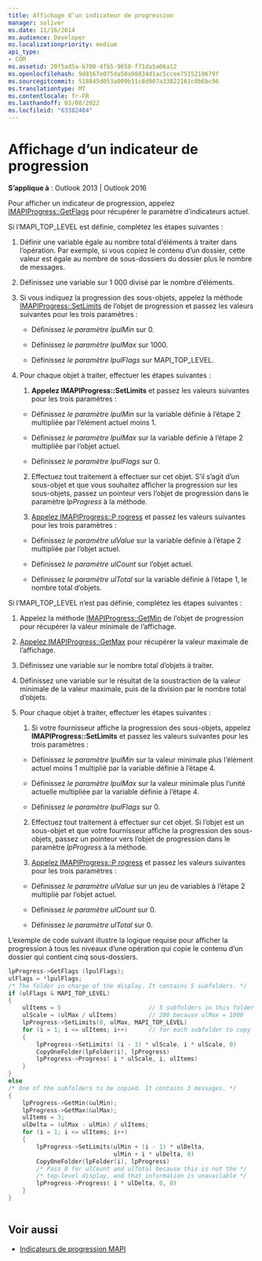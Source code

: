 ```yaml
---
title: Affichage d’un indicateur de progression
manager: soliver
ms.date: 11/16/2014
ms.audience: Developer
ms.localizationpriority: medium
api_type:
- COM
ms.assetid: 20f5ad5a-b700-4fb5-9658-f71da5a06a12
ms.openlocfilehash: 9d8167e075da50a98834d1ac5ccee7515210679f
ms.sourcegitcommit: 518845d053a009b11c8d907a33822161c0b6bc96
ms.translationtype: MT
ms.contentlocale: fr-FR
ms.lasthandoff: 03/08/2022
ms.locfileid: "63382404"
---
```

# <a name="display-a-progress-indicator"></a>Affichage d’un indicateur de progression
 
**S’applique à** : Outlook 2013 | Outlook 2016 
  
Pour afficher un indicateur de progression, appelez [IMAPIProgress::GetFlags](imapiprogress-getflags.md) pour récupérer le paramètre d’indicateurs actuel. 
  
Si l’MAPI_TOP_LEVEL est définie, complétez les étapes suivantes :
  
1. Définir une variable égale au nombre total d’éléments à traiter dans l’opération. Par exemple, si vous copiez le contenu d’un dossier, cette valeur est égale au nombre de sous-dossiers du dossier plus le nombre de messages. 
    
2. Définissez une variable sur 1 000 divisé par le nombre d’éléments. 
    
3. Si vous indiquez la progression des sous-objets, appelez la méthode [IMAPIProgress::SetLimits](imapiprogress-setlimits.md) de l’objet de progression et passez les valeurs suivantes pour les trois paramètres : 
    
   - Définissez  _le paramètre lpulMin_ sur 0. 
    
   - Définissez  _le paramètre lpulMax_ sur 1000. 
    
   - Définissez  _le paramètre lpulFlags_ sur MAPI_TOP_LEVEL. 
    
4. Pour chaque objet à traiter, effectuer les étapes suivantes :
    
   1. **Appelez IMAPIProgress::SetLimits** et passez les valeurs suivantes pour les trois paramètres : 
      
     - Définissez  _le paramètre lpulMin_ sur la variable définie à l’étape 2 multipliée par l’élément actuel moins 1. 
      
     - Définissez  _le paramètre lpulMax_ sur la variable définie à l’étape 2 multipliée par l’objet actuel. 
      
     - Définissez  _le paramètre lpulFlags_ sur 0. 
      
   2. Effectuez tout traitement à effectuer sur cet objet. S’il s’agit d’un sous-objet et que vous souhaitez afficher la progression sur les sous-objets, passez un pointeur vers l’objet de progression dans le paramètre _lpProgress_ à la méthode. 
      
   3. [Appelez IMAPIProgress::P rogress](imapiprogress-progress.md) et passez les valeurs suivantes pour les trois paramètres : 
      
     - Définissez  _le paramètre ulValue_ sur la variable définie à l’étape 2 multipliée par l’objet actuel. 
      
     - Définissez  _le paramètre ulCount_ sur l’objet actuel. 
      
     - Définissez  _le paramètre ulTotal_ sur la variable définie à l’étape 1, le nombre total d’objets. 
    
Si l’MAPI_TOP_LEVEL n’est pas définie, complétez les étapes suivantes :
  
1. Appelez la méthode [IMAPIProgress::GetMin](imapiprogress-getmin.md) de l’objet de progression pour récupérer la valeur minimale de l’affichage. 
    
2. [Appelez IMAPIProgress::GetMax](imapiprogress-getmax.md) pour récupérer la valeur maximale de l’affichage. 
    
3. Définissez une variable sur le nombre total d’objets à traiter. 
    
4. Définissez une variable sur le résultat de la soustraction de la valeur minimale de la valeur maximale, puis de la division par le nombre total d’objets.
    
5. Pour chaque objet à traiter, effectuer les étapes suivantes :
    
   1. Si votre fournisseur affiche la progression des sous-objets, appelez **IMAPIProgress::SetLimits** et passez les valeurs suivantes pour les trois paramètres : 
      
     - Définissez  _le paramètre lpulMin_ sur la valeur minimale plus l’élément actuel moins 1 multiplié par la variable définie à l’étape 4. 
      
     - Définissez  _le paramètre lpulMax_ sur la valeur minimale plus l’unité actuelle multipliée par la variable définie à l’étape 4. 
      
     - Définissez  _le paramètre lpulFlags_ sur 0. 
      
   2. Effectuez tout traitement à effectuer sur cet objet. Si l’objet est un sous-objet et que votre fournisseur affiche la progression des sous-objets, passez un pointeur vers l’objet de progression dans le paramètre _lpProgress_ à la méthode. 
      
   3. [Appelez IMAPIProgress::P rogress](imapiprogress-progress.md) et passez les valeurs suivantes pour les trois paramètres : 
      
     - Définissez  _le paramètre ulValue_ sur un jeu de variables à l’étape 2 multiplié par l’objet actuel. 
      
     - Définissez  _le paramètre ulCount_ sur 0. 
      
     - Définissez  _le paramètre ulTotal_ sur 0.
    
L’exemple de code suivant illustre la logique requise pour afficher la progression à tous les niveaux d’une opération qui copie le contenu d’un dossier qui contient cinq sous-dossiers. 
  
```cpp
lpProgress->GetFlags (lpulFlags);
ulFlags = *lpulFlags;
/* The folder in charge of the display. It contains 5 subfolders. */
if (ulFlags & MAPI_TOP_LEVEL)
{
    ulItems = 5                         // 5 subfolders in this folder
    ulScale = (ulMax / ulItems)         // 200 because ulMax = 1000
    lpProgress->SetLimits(0, ulMax, MAPI_TOP_LEVEL)
    for (i = 1; i <= ulItems; i++)      // for each subfolder to copy
    {
        lpProgress->SetLimits( (i - 1) * ulScale, i * ulScale, 0)
        CopyOneFolder(lpFolder(i), lpProgress)
        lpProgress->Progress( i * ulScale, i, ulItems)
    }
}
else
/* One of the subfolders to be copied. It contains 3 messages. */
{
    lpProgress->GetMin(&ulMin);
    lpProgress->GetMax(&ulMax);
    ulItems = 3;
    ulDelta = (ulMax - ulMin) / ulItems;
    for (i = 1; i <= ulItems; i++)
    {
        lpProgress->SetLimits(ulMin + (i - 1) * ulDelta,
                              ulMin + i * ulDelta, 0)
        CopyOneFolder(lpFolder(i), lpProgress)
        /* Pass 0 for ulCount and ulTotal because this is not the */
        /* top-level display, and that information is unavailable */
        lpProgress->Progress( i * ulDelta, 0, 0)
    }
}
 
```

## <a name="see-also"></a>Voir aussi

- [Indicateurs de progression MAPI](mapi-progress-indicators.md)
